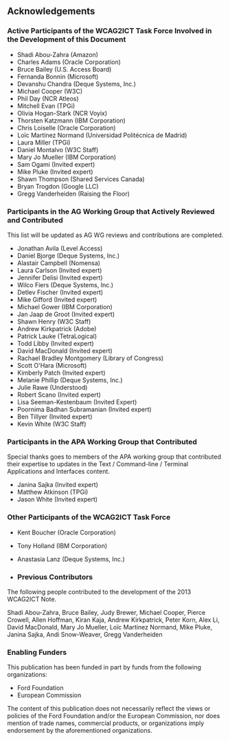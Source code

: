 ## Acknowledgements

### Active Participants of the WCAG2ICT Task Force Involved in the Development of this Document
* Shadi Abou-Zahra (Amazon)
* Charles Adams (Oracle Corporation)
* Bruce Bailey (U.S. Access Board)
* Fernanda Bonnin (Microsoft)
* Devanshu Chandra (Deque Systems, Inc.)
* Michael Cooper (W3C)
* Phil Day (NCR Atleos)
* Mitchell Evan (TPGi)
* Olivia Hogan-Stark (NCR Voyix)
* Thorsten Katzmann (IBM Corporation)
* Chris Loiselle (Oracle Corporation)
* Loïc Martínez Normand (Universidad Politécnica de Madrid) 
* Laura Miller (TPGi)
* Daniel Montalvo (W3C Staff)
* Mary Jo Mueller (IBM Corporation)
* Sam Ogami (Invited expert)
* Mike Pluke (Invited expert)
* Shawn Thompson (Shared Services Canada)
* Bryan Trogdon (Google LLC)
* Gregg Vanderheiden (Raising the Floor)

### Participants in the AG Working Group that Actively Reviewed and Contributed
<div class="ednote">This list will be updated as AG WG reviews and contributions are completed.</div>

* Jonathan Avila (Level Access)
* Daniel Bjorge (Deque Systems, Inc.)
* Alastair Campbell (Nomensa)
* Laura Carlson (Invited expert)
* Jennifer Delisi (Invited expert)
* Wilco Fiers (Deque Systems, Inc.)
* Detlev Fischer (Invited expert)
* Mike Gifford (Invited expert)
* Michael Gower (IBM Corporation)
* Jan Jaap de Groot (Invited expert)
* Shawn Henry (W3C Staff)
* Andrew Kirkpatrick (Adobe)
* Patrick Lauke (TetraLogical)
* Todd Libby (Invited expert)
* David MacDonald (Invited expert)
* Rachael Bradley Montgomery (Library of Congress)
* Scott O'Hara (Microsoft)
* Kimberly Patch (Invited expert)
* Melanie Phillip (Deque Systems, Inc.)
* Julie Rawe (Understood)
* Robert Scano (Invited expert)
* Lisa Seeman-Kestenbaum (Invited Expert)
* Poornima Badhan Subramanian (Invited expert)
* Ben Tillyer (Invited expert)
* Kevin White (W3C Staff)

### Participants in the APA Working Group that Contributed
Special thanks goes to members of the APA working group that contributed their expertise to updates in the Text / Command-line / Terminal Applications and Interfaces content. 

* Janina Sajka (Invited expert)
* Matthew Atkinson (TPGi)
* Jason White (Invited expert)

### Other Participants of the WCAG2ICT Task Force
* Kent Boucher (Oracle Corporation)
* Tony Holland (IBM Corporation)
* Anastasia Lanz (Deque Systems, Inc.)

* ### Previous Contributors
The following people contributed to the development of the 2013 WCAG2ICT Note.

Shadi Abou-Zahra, Bruce Bailey, Judy Brewer, Michael Cooper, Pierce Crowell, Allen Hoffman, Kiran Kaja, Andrew Kirkpatrick, Peter Korn, Alex Li, David MacDonald, Mary Jo Mueller, Loïc Martínez Normand, Mike Pluke, Janina Sajka, Andi Snow-Weaver, Gregg Vanderheiden

### Enabling Funders

This publication has been funded in part by funds from the following organizations:

* Ford Foundation
* European Commission

The content of this publication does not necessarily reflect the views or policies of the Ford Foundation and/or the European Commission, nor does mention of trade names, commercial products, or organizations imply endorsement by the aforementioned organizations.
